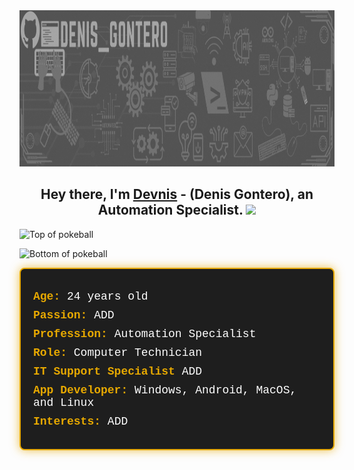 <img src="assets/dg_banner.gif" alt="Banner" width="1000" height="250">

<h2 align="center">Hey there, I'm <a href="https://github.com/DevnisG">Devnis</a> - (Denis Gontero), an Automation Specialist. <img src="https://media.tenor.com/y6zG6TM56CYAAAAi/katana-sword.gif" width="200"></h2>

![Top of pokeball](src="assets/katana.png")

![Bottom of pokeball](src="assets/saya.png")

<div style="font-family: 'Courier New', monospace; background-color: #1e1e1e; color: white; padding: 20px; border-radius: 8px; border: 2px solid #e6a800; box-shadow: 0 0 15px rgba(230, 168, 0, 0.7);">
  <ul style="list-style-type: none; padding-left: 0;">
    <li style="font-size: 18px; margin: 10px 0;"><strong style="color: #e6a800;">Age:</strong> 24 years old</li>
    <li style="font-size: 18px; margin: 10px 0;"><strong style="color: #e6a800;">Passion:</strong> ADD </li>
    <li style="font-size: 18px; margin: 10px 0;"><strong style="color: #e6a800;">Profession:</strong> Automation Specialist</li>
    <li style="font-size: 18px; margin: 10px 0;"><strong style="color: #e6a800;">Role:</strong> Computer Technician</li>
    <li style="font-size: 18px; margin: 10px 0;"><strong style="color: #e6a800;">IT Support Specialist</strong> ADD </li>
    <li style="font-size: 18px; margin: 10px 0;"><strong style="color: #e6a800;">App Developer:</strong> Windows, Android, MacOS, and Linux</li>
    <li style="font-size: 18px; margin: 10px 0;"><strong style="color: #e6a800;">Interests:</strong> ADD </li>
  </ul>
</div>




